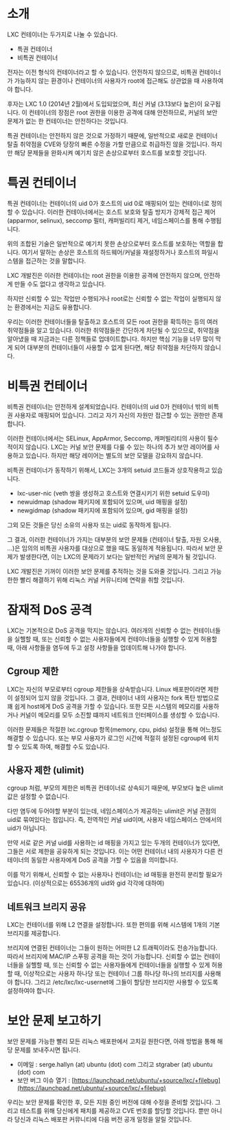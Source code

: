 # 소개
LXC 컨테이너는 두가지로 나눌 수 있습니다.

 - 특권 컨테이너
 - 비특권 컨테이너

전자는 이전 형식의 컨테이너라고 할 수 있습니다. 안전하지 않으므로, 비특권 컨테이너가 가능하지 않는 환경이나 컨테이너의 사용자가 root에 접근해도 상관없을 때 사용하여야 합니다.

후자는 LXC 1.0 (2014년 2월)에서 도입되었으며, 최신 커널 (3.13보다 높은)이 요구됩니다. 이 컨테이너의 장점은 root 권한을 이용한 공격에 대해 안전하므로, 커널의 보안 문제가 없는 한 컨테이너는 안전하다는 것입니다.

특권 컨테이너는 안전하지 않은 것으로 가정하기 때문에, 일반적으로 새로운 컨테이너 탈출 취약점을 CVE와 당장의 빠른 수정을 가할 만큼으로 취급하진 않을 것입니다. 하지만 해당 문제들을 완화시켜 예기치 않은 손상으로부터 호스트를 보호할 것입니다.

# 특권 컨테이너
특권 컨테이너는 컨테이너의 uid 0가 호스트의 uid 0로 매핑되어 있는 컨테이너로 정의할 수 있습니다.
이러한 컨테이너에서는 호스트 보호와 탈출 방지가 강제적 접근 제어 (apparmor, selinux), seccomp 필터, 캐퍼빌리티 제거, 네임스페이스를 통해 수행됩니다.

위의 조합된 기술은 일반적으로 예기치 못한 손상으로부터 호스트를 보호하는 역할을 합니다. 여기서 말하는 손상은 호스트의 하드웨어/커널을 재설정하거나 호스트의 파일시스템을 접근하는 것을 말합니다.

LXC 개발진은 이러한 컨테이너는 root 권한을 이용한 공격에 안전하지 않으며, 안전하게 만들 수도 없다고 생각하고 있습니다.

하지만 신뢰할 수 있는 작업만 수행되거나 root로는 신뢰할 수 없는 작업이 실행되지 않는 환경에서는 지금도 유용합니다.

우리는 이러한 컨테이너들을 탈출하고 호스트의 모든 root 권한을 확득하는 등의 여러 취약점들을 알고 있습니다.
이러한 취약점들은 간단하게 차단될 수 있으므로, 취약점을 알아냈을 때 지금과는 다른 정책들로 업데이트합니다.
하지만 핵심 기능을 너무 많이 막게 되어 대부분의 컨테이너들이 사용할 수 없게 된다면, 해당 취약점을 차단하지 않습니다.

# 비특권 컨테이너
비특권 컨테이너는 안전하게 설계되었습니다. 컨테이너의 uid 0가 컨테이너 밖의 비특권 사용자로 매핑되어 있습니다. 그리고 자기 자신의 자원만 접근할 수 있는 권한만 존재합니다.

이러한 컨테이너에서는 SELinux, AppArmor, Seccomp, 캐퍼빌리티의 사용이 필수적이지 않습니다.
LXC는 커널 보안 문제를 다룰 수 있는 하나의 추가 보안 레이어를 사용하고 있습니다. 하지만 해당 레이어는 별도의 보안 모델을 강요하지 않습니다.

비특권 컨테이너가 동작하기 위해서, LXC는 3개의 setuid 코드들과 상호작용하고 있습니다.

 - lxc-user-nic (veth 쌍을 생성하고 호스트와 연결시키기 위한 setuid 도우미)
 - newuidmap (shadow 패키지에 포함되어 있으며, uid 매핑을 설정)
 - newgidmap (shadow 패키지에 포함되어 있으며, gid 매핑을 설정)

그외 모든 것들은 당신 소유의 사용자 또는 uid로 동작하게 됩니다.

그 결과, 이러한 컨테이너가 가지는 대부분의 보안 문제들 (컨테이너 탈출, 자원 오사용, ...)은 임의의 비특권 사용자를 대상으로 했을 때도 동일하게 적용됩니다. 따라서 보안 문제가 발생한다면, 이는 LXC의 문제라기 보다는 일반적인 커널의 문제가 될 것입니다.

LXC 개발진은 기꺼이 이러한 보안 문제를 추적하는 것을 도와줄 것입니다. 그리고 가능한한 빨리 해결하기 위해 리눅스 커널 커뮤니티에 연락을 취할 것입니다.

# 잠재적 DoS 공격
LXC는 기본적으로 DoS 공격을 막지는 않습니다. 여러개의 신뢰할 수 없는 컨테이너들을 실핼할 때, 또는 신뢰할 수 없는 사용자들에게 컨테이너들을 실행할 수 있게 허용할 때, 아래 사항들을 염두에 두고 설정 사항들을 업데이트해 나가야 합니다.

## Cgroup 제한
LXC는 자신의 부모로부터 cgroup 제한들을 상속받습니다. Linux 배포판이라면 제한이 설정되어 있지 않을 것입니다.
그 결과, 컨테이너 내의 사용자는 fork 폭탄 방법으로 꽤 쉽게 host에게 DoS 공격을 가할 수 있습니다. 또한  모든 시스템의 메모리를 사용하거나 커널이 메모리를 모두 소진할 떄까지 네트워크 인터페이스를 생성할 수 있습니다.

이러한 문제들은 적절한 lxc.cgroup 항목(memory, cpu, pids) 설정을 통해 어느정도 해결할 수 있습니다. 또는 부모 사용자가 로그인 시간에 적절히 설정된 cgroup에 위치할 수 있도록 하여, 해결할 수도 있습니다.

## 사용자 제한 (ulimit)
cgroup 처럼, 부모의 제한은 비특권 컨테이너로 상속되기 때문에, 부모보다 높은 ulimit 값은 설정할 수 없습니다.

다만 염두에 두어야할 부분이 있는데, 네임스페이스가 제공하는 ulimit은 커널 관점의 uid로 묶여있다는 점입니다. 즉, 전역적인 커널 uid이며, 사용자 네임스페이스 안에서의 uid가 아닙니다.

만약 서로 같은 커널 uid를 사용하는 id 매핑을 가지고 있는 두개의 컨테이너가 있다면, 그들은 서로 제한을 공유하게 되는 것입니다.
이는 어떤 컨테이너 내의 사용자가 다른 컨테이너의 동일한 사용자에게 DoS 공격을 가할 수 있음을 의미합니다.

이를 막기 위해서, 신뢰할 수 없는 사용자나 컨테이너는 id 매핑을 완전히 분리할 필요가 있습니다. (이상적으로는 65536개의 uid와 gid 각각에 대하여)

## 네트워크 브리지 공유
LXC는 컨테이너를 위해 L2 연결을 설정합니다. 또한 편의를 위해 시스템에 1개의 기본 브리지를 제공합니다.

브리지에 연결된 컨테이너는 그들이 원하는 어떠한 L2 트래픽이라도 전송가능합니다. 따라서 브리지에 MAC/IP 스푸핑 공격을 하는 것이 가능합니다.
신뢰할 수 없는 컨테이너들을 실핼할 때, 또는 신뢰할 수 없는 사용자들에게 컨테이너들을 실행할 수 있게 허용할 때, 이상적으로는 사용자 하나당 또는 컨테이너 그룹 하나당 하나의 브리지를 사용해야 합니다. 그리고 /etc/lxc/lxc-usernet에 그들이 할당한 브리지만 사용할 수 있도록 설정하여야 합니다.

# 보안 문제 보고하기
보안 문제를 가능한 빨리 모든 리눅스 배포판에서 고치길 원한다면, 아래 방법을 통해 해당 문제를 보내주시면 됩니다.

 * 이메일 : serge.hallyn (at) ubuntu (dot) com 그리고 stgraber (at) ubuntu (dot) com
 * 보안 버그 이슈 열기 : [https://launchpad.net/ubuntu/+source/lxc/+filebug](https://launchpad.net/ubuntu/+source/lxc/+filebug)

우리는 보안 문제를 확인한 후, 모든 지원 중인 버전에 대해 수정을 준비할 것입니다. 그리고 테스트를 위해 당신에게 패치를 제공하고 CVE 번호를 할당할 것입니다. 뿐만 아니라 당신과 리눅스 배포판 커뮤니티에 다음 버전 공개 일정을 알릴 것입니다.
